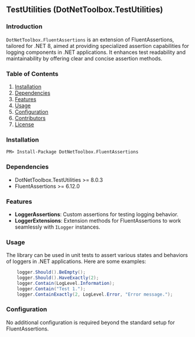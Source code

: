 ## TestUtilities (DotNetToolbox.TestUtilities)

### Introduction
`DotNetToolbox.FluentAssertions` is an extension of FluentAssertions, tailored for .NET 8, aimed at providing specialized assertion capabilities for logging components in .NET applications. It enhances test readability and maintainability by offering clear and concise assertion methods.

### Table of Contents
1. [Installation](#installation)
2. [Dependencies](#dependencies)
3. [Features](#features)
4. [Usage](#usage)
5. [Configuration](#configuration)
6. [Contributors](#contributors)
7. [License](#license)

### Installation
```shell
PM> Install-Package DotNetToolbox.FluentAssertions
```

### Dependencies
- DotNetToolbox.TestUtilities >= 8.0.3
- FluentAssertions >= 6.12.0

### Features
- **LoggerAssertions**: Custom assertions for testing logging behavior.
- **LoggerExtensions**: Extension methods for FluentAssertions to work seamlessly with `ILogger` instances.

### Usage
The library can be used in unit tests to assert various states and behaviors of loggers in .NET applications. Here are some examples:
```csharp
    logger.Should().BeEmpty();
    logger.Should().HaveExactly(2);
    logger.Contain(LogLevel.Information);
    logger.Contain("Test 1.");
    logger.ContainExactly(2, LogLevel.Error, "Error message.");
```

### Configuration
No additional configuration is required beyond the standard setup for FluentAssertions.
